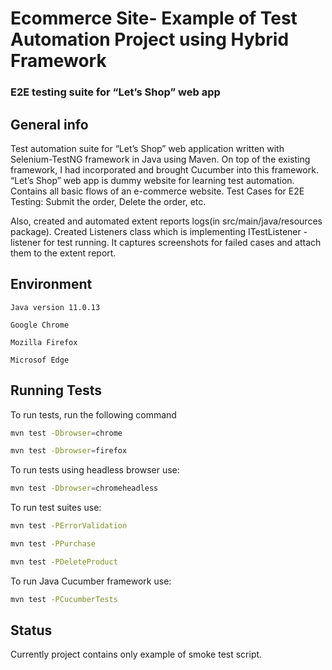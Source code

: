 # Ecommerce Site- Example of Test Automation Project using Hybrid Framework

### E2E testing suite for “Let’s Shop” web app


## General info
Test automation suite for “Let’s Shop” web application written with 
Selenium-TestNG framework in Java using Maven. On top of the existing framework, 
I had incorporated and brought Cucumber into this framework. 
“Let’s Shop” web app is dummy website for learning test automation. 
Contains all basic flows of an e-commerce website. 
Test Cases for E2E Testing: Submit the order, Delete the order, etc. 


Also, created and automated extent reports logs(in src/main/java/resources package).
Created Listeners class which is implementing ITestListener -listener for test running. It captures screenshots
for failed cases and attach them to the extent report.


## Environment
`Java version 11.0.13`

`Google Chrome`

`Mozilla Firefox`

`Microsof Edge`



## Running Tests

To run tests, run the following command

```bash
mvn test -Dbrowser=chrome
```
```bash
mvn test -Dbrowser=firefox
```
To run tests using headless browser use: 
```bash
mvn test -Dbrowser=chromeheadless
```

To run test suites use: 
```bash
mvn test -PErrorValidation
```
```bash
mvn test -PPurchase
```
```bash
mvn test -PDeleteProduct
```
To run Java Cucumber framework use: 
```bash
mvn test -PCucumberTests
```


## Status
Currently project contains only example of smoke test script.
